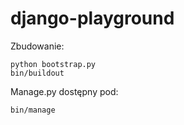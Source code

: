 django-playground
=================

Zbudowanie:
```
python bootstrap.py
bin/buildout
```

Manage.py dostępny pod:
```
bin/manage
```
